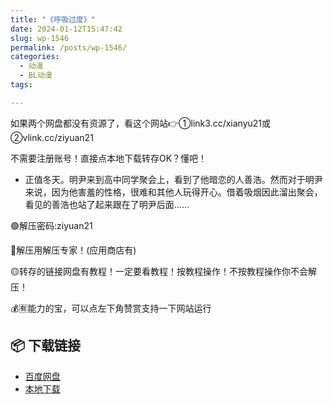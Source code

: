 ```yaml
---
title: "《呼吸过度》"
date: 2024-01-12T15:47:42
slug: wp-1546
permalink: /posts/wp-1546/
categories:
  - 动漫
  - BL动漫
tags:

---
```


如果两个网盘都没有资源了，看这个网站👉①link3.cc/xianyu21或②vlink.cc/ziyuan21

不需要注册账号！直接点本地下载转存OK？懂吧！

*   正值冬天。明尹来到高中同学聚会上，看到了他暗恋的人善浩。然而对于明尹来说，因为他害羞的性格，很难和其他人玩得开心。借着吸烟因此溜出聚会，看见的善浩也站了起来跟在了明尹后面……

🟢解压密码:ziyuan21

🔵解压用解压专家！(应用商店有)

🟡转存的链接网盘有教程！一定要看教程！按教程操作！不按教程操作你不会解压！

💰🈶能力的宝，可以点左下角赞赏支持一下网站运行

## 📦 下载链接
- [百度网盘](https://blziyuan21.com/pay-download/1546?key=eaa62842dd&down_id=0)
- [本地下载](https://blziyuan21.com/pay-download/1546?key=eaa62842dd&down_id=1)

